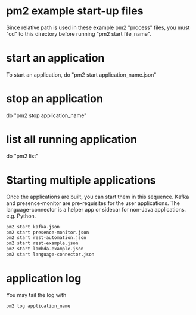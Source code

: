 # pm2 example start-up files

Since relative path is used in these example pm2 "process" files, you must "cd" to this directory before running "pm2 start file_name".

# start an application

To start an application, do "pm2 start application_name.json"

# stop an application

do "pm2 stop application_name"

# list all running application

do "pm2 list"

# Starting multiple applications

Once the applications are built, you can start them in this sequence. Kafka and presence-monitor are pre-requisites for the user applications. The language-connector is a helper app or sidecar for non-Java applications. e.g. Python.

```bash
pm2 start kafka.json
pm2 start presence-monitor.json
pm2 start rest-automation.json
pm2 start rest-example.json
pm2 start lambda-example.json
pm2 start language-connector.json
```

# application log

You may tail the log with 

```
pm2 log application_name
```

